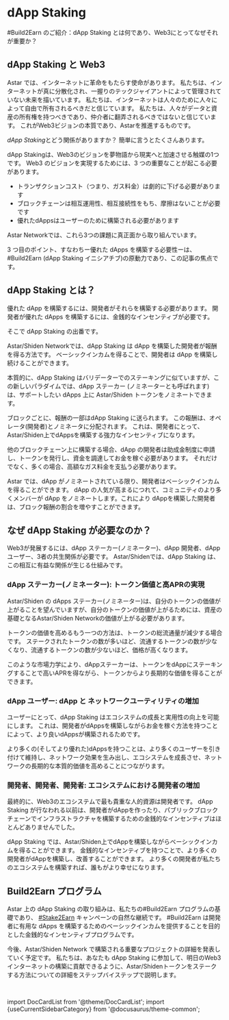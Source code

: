 # dApp Staking

#Build2Earn のご紹介：dApp Staking とは何であり、Web3にとってなぜそれが重要か？

## dApp Staking と Web3

Astar では、インターネットに革命をもたらす使命があります。 私たちは、インターネットが真に分散化され、一握りのテックジャイアントによって管理されていない未来を描いています。 私たちは、インターネットは人々のために人々によって自由で所有されるべきだと信じています。 私たちは、人々がデータと資産の所有権を持つべきであり、仲介者に翻弄されるべきではないと信じています。 これがWeb3ビジョンの本質であり、Astarを推進するものです。

*dApp Staking*とどう関係がありますか？ 簡単に言うとたくさんあります。

dApp Stakingは、Web3のビジョンを夢物語から現実へと加速させる触媒の1つです。 Web3 のビジョンを実現するためには、3 つの重要なことが起こる必要があります。

- トランザクションコスト（つまり、ガス料金）は劇的に下げる必要があります
- ブロックチェーンは相互運用性、相互接続性をもち、摩擦はないことが必要です
- 優れたdAppsはユーザーのために構築される必要があります

Astar Networkでは、これら3つの課題に真正面から取り組んでいます。

3 つ目のポイント、すなわちー優れた dApps を構築する必要性ーは、#Build2Earn (dApp Staking イニシアチブ)の原動力であり、この記事の焦点です。

## dApp Staking とは？

優れた dApp を構築するには、開発者がそれらを構築する必要があります。 開発者が優れた dApps を構築するには、金銭的なインセンティブが必要です。

そこで dApp Staking の出番です。

Astar/Shiden Networkでは、dApp Staking は dApp を構築した開発者が報酬を得る方法です。 ベーシックインカムを得ることで、開発者は dApp を構築し続けることができます。

本質的に、dApp Staking はバリデーターでのステーキングに似ていますが、この新しいパラダイムでは、dApp ステーカー (ノミネーターとも呼ばれます) は、サポートしたい dApps 上に Astar/Shiden トークンをノミネートできます。

ブロックごとに、報酬の一部はdApp Staking に送られます。 この報酬は、オペレータ(開発者)とノミネータに分配されます。 これは、開発者にとって、Astar/Shiden上でdAppsを構築する強力なインセンティブになります。

他のブロックチェーン上に構築する場合、dApp の開発者は助成金制度に申請し、トークンを発行し、資金を調達してお金を稼ぐ必要があります。 それだけでなく、多くの場合、高額なガス料金を支払う必要があります。

Astar では、dApp がノミネートされている限り、開発者はベーシックインカムを得ることができます。 dApp の人気が高まるにつれて、コミュニティのより多くメンバーが dApp をノミネートします。これにより dAppを構築した開発者は、ブロック報酬の割合を増やすことができます。

## なぜ dApp Staking が必要なのか？

Web3が発展するには、dApp ステーカー(ノミネーター)、dApp 開発者、dApp ユーザー、3者の共生関係が必要です。 Astar/Shidenでは、dApp Staking は、この相互に有益な関係が生じる仕組みです。

### dApp ステーカー(ノミネーター): トークン価値と高APRの実現

Astar/Shiden の dApps ステーカー(ノミネーター)は、自分のトークンの価値が上がることを望んでいますが、自分のトークンの価値が上がるためには、資産の基礎となるAstar/Shiden Networkの価値が上がる必要があります。

トークンの価値を高めるもう一つの方法は、トークンの総流通量が減少する場合です。 ステークされたトークンの数が多いほど、流通するトークンの数が少なくなり、流通するトークンの数が少ないほど、価格が高くなります。

このような市場力学により、dAppステーカーは、トークンをdAppにステーキングすることで高いAPRを得ながら、トークンからより長期的な価値を得ることができます。

### dApp ユーザー: dApp と ネットワークユーティリティの増加

ユーザーにとって、dApp Staking はエコシステムの成長と実用性の向上を可能にします。 これは、開発者がdAppsを構築しながらお金を稼ぐ方法を持つことによって、より良いdAppsが構築されるためです。

より多くの(そしてより優れた)dAppsを持つことは、より多くのユーザーを引き付けて維持し、ネットワーク効果を生み出し、エコシステムを成長させ、ネットワークの長期的な本質的価値を高めることにつながります。

### 開発者、開発者、開発者: エコシステムにおける開発者の増加

最終的に、Web3のエコシステムで最も貴重な人的資源は開発者です。 dApp Staking が行なわれる以前は、開発者がdAppを作ったり、パブリックブロックチェーンでインフラストラクチャを構築するための金銭的なインセンティブはほとんどありませんでした。

dApp Staking では、Astar/Shiden上でdAppを構築しながらベーシックインカムを得ることができます。 金銭的なインセンティブを持つことで、より多くの開発者がdAppを構築し、改善することができます。 より多くの開発者が私たちのエコシステムを構築すれば、誰もがより幸せになります。

## Build2Earn プログラム

Astar 上の dApp Staking の取り組みは、私たちの#Build2Earn プログラムの基礎であり、 [#Stake2Earn](https://medium.com/astar-network/stake2earn-festival-411cb712a380) キャンペーンの自然な継続です。 #Build2Earn は開発者に有用な dApps を構築するためのベーシックインカムを提供することを目的とした金銭的なインセンティブプログラムです。

今後、Astar/Shiden Network で構築される重要なプロジェクトの詳細を発表していく予定です。 私たちは、あなたも dApp Staking に参加して、明日のWeb3インターネットの構築に貢献できるように、Astar/Shidenトークンをステークする方法についての詳細をステップバイステップで説明します。

<br/>

import DocCardList from '@theme/DocCardList';
import {useCurrentSidebarCategory} from '@docusaurus/theme-common';

<DocCardList items={useCurrentSidebarCategory().items}/>

